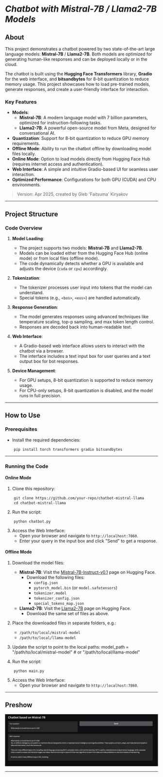 # **_Chatbot with Mistral-7B / Llama2-7B Models_**

## About
This project demonstrates a chatbot powered by two state-of-the-art large language models: **Mistral-7B** / **Llama2-7B**. Both models are optimized for generating human-like responses and can be deployed locally or in the cloud. 

The chatbot is built using the **Hugging Face Transformers** library, **Gradio** for the web interface, and **bitsandbytes** for 8-bit quantization to reduce memory usage. This project showcases how to load pre-trained models, generate responses, and create a user-friendly interface for interaction.

### Key Features
* **Models**: 
  - **Mistral-7B**: A modern language model with 7 billion parameters, optimized for instruction-following tasks.
  - **Llama2-7B**: A powerful open-source model from Meta, designed for conversational AI.
* **Quantization**: Support for 8-bit quantization to reduce GPU memory requirements.
* **Offline Mode**: Ability to run the chatbot offline by downloading model files locally.
* **Online Mode**: Option to load models directly from Hugging Face Hub (requires internet access and authentication).
* **Web Interface**: A simple and intuitive Gradio-based UI for seamless user interaction.
* **Optimized Performance**: Configurations for both GPU (CUDA) and CPU environments.

> Version: Apr 2025, created by Gleb 'Faitsuma' Kiryakov

---


## Project Structure

### Code Overview
1. **Model Loading**:
   * The project supports two models: **Mistral-7B** and **Llama2-7B**.
   * Models can be loaded either from the Hugging Face Hub (online mode) or from local files (offline mode).
   * The code dynamically detects whether a GPU is available and adjusts the device (`cuda` or `cpu`) accordingly.

2. **Tokenization**:
   * The tokenizer processes user input into tokens that the model can understand.
   * Special tokens (e.g., `<bos>`, `<eos>`) are handled automatically.

3. **Response Generation**:
   * The model generates responses using advanced techniques like temperature scaling, top-p sampling, and max token length control.
   * Responses are decoded back into human-readable text.

4. **Web Interface**:
   * A Gradio-based web interface allows users to interact with the chatbot via a browser.
   * The interface includes a text input box for user queries and a text output box for bot responses.

5. **Device Management**:
   * For GPU setups, 8-bit quantization is supported to reduce memory usage.
   * For CPU-only setups, 8-bit quantization is disabled, and the model runs in full precision.

---

## How to Use

### Prerequisites
* Install the required dependencies:
```
    pip install torch transformers gradio bitsandbytes
```

---

### Running the Code

#### Online Mode
1. Clone this repository:
```
    git clone https://github.com/your-repo/chatbot-mistral-llama
    cd chatbot-mistral-llama
```

2. Run the script:
```
    python chatbot.py
```

3. Access the Web Interface:
   * Open your browser and navigate to `http://localhost:7860`.
   * Enter your query in the input box and click "Send" to get a response.

#### Offline Mode
1. Download the model files:
   - **Mistral-7B**: Visit the [Mistral-7B-Instruct-v0.1](https://huggingface.co/mistralai/Mistral-7B-Instruct-v0.1) page on Hugging Face.
     - Download the following files:
       - `config.json`
       - `pytorch_model.bin` (or `model.safetensors`)
       - `tokenizer.model`
       - `tokenizer_config.json`
       - `special_tokens_map.json`
   - **Llama2-7B**: Visit the [Llama2-7B](https://huggingface.co/meta-llama/Llama-2-7b-chat-hf) page on Hugging Face.
     - Download the same set of files as above.

2. Place the downloaded files in separate folders, e.g.:
   - `/path/to/local/mistral-model`
   - `/path/to/local/llama-model`

3. Update the script to point to the local paths:
    model_path = "/path/to/local/mistral-model"  # or "/path/to/local/llama-model"

4. Run the script:
```
    python main.py
```

5. Access the Web Interface:
   * Open your browser and navigate to `http://localhost:7860`.

---


## Preshow

<div align="center">
    <img src="images/preshow-chatbot.png" alt="Chatbot Preview">
</div>

---
